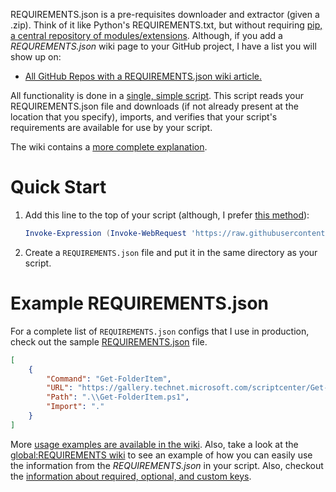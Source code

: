 REQUIREMENTS.json is a pre-requisites downloader and extractor (given a .zip). Think of it like Python's REQUIREMENTS.txt, but without requiring [pip, a central repository of modules/extensions](https://pypi.python.org). Although, if you add a *REQUREMENTS.json* wiki page to your GitHub project, I have a list you will show up on:

- [All GitHub Repos with a REQUIREMENTS.json wiki article.](https://www.google.com/search?q=site%3Agithub.com+allinurl%3A+%22wiki%2FREQUIREMENTS.json%22)

All functionality is done in a [single, simple script](requirements.ps1). This script reads your REQUIREMENTS.json file and downloads (if not already present at the location that you specify), imports, and verifies that your script's requirements are available for use by your script.

The wiki contains a [more complete explanation](../../wiki/Home).

# Quick Start

1. Add this line to the top of your script (although, I prefer [this method](../../wiki/Usage#pull-from-github-and-archive)):
    ```powershell
    Invoke-Expression (Invoke-WebRequest 'https://raw.githubusercontent.com/Vertigion/REQUIREMENTS.json/v1.5.2/requirements.ps1' -UseBasicParsing).Content
    ```

2. Create a `REQUIREMENTS.json` file and put it in the same directory as your script.

# Example REQUIREMENTS.json

For a complete list of `REQUIREMENTS.json` configs that I use in production, check out the sample [REQUIREMENTS.json](REQUIREMENTS.json) file.

```json
[
    {
        "Command": "Get-FolderItem",
        "URL": "https://gallery.technet.microsoft.com/scriptcenter/Get-Deeply-Nested-Files-a2148fd7/file/107404/1/Get-FolderItem.ps1",
        "Path": ".\\Get-FolderItem.ps1",
        "Import": "."
    }
]
```

More [usage examples are available in the wiki](../../wiki/Usage). Also, take a look at the [global:REQUIREMENTS wiki](../../wiki/global:REQUIREMENTS) to see an example of how you can easily use the information from the *REQUIREMENTS.json* in your script. Also, checkout the [information about required, optional, and custom keys](../../wiki/Keys).
